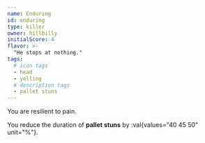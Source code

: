 ```yaml
---
name: Enduring
id: enduring
type: killer
owner: hillbilly
initialScore: 4
flavor: >-
  "He stops at nothing."
tags:
  # icon tags
  - head
  - yelling
  # description tags
  - pallet stuns
---
```


You are resilient to pain.

You reduce the duration of **pallet stuns** by :val{values="40 45 50" unit="%"}.
